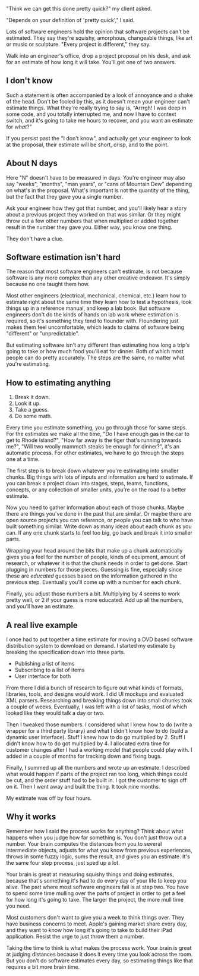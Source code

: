 <!--
title: Squishy things are hard to estimate, not impossible
date: 1 November 2010
-->

"Think we can get this done pretty quick?" my client asked.

"Depends on your definition of 'pretty quick'," I said.

Lots of software engineers hold the opinion that software projects can't be
estimated. They say they're squishy, amorphous, changeable things, like art or
music or sculpture. "Every project is different," they say.

Walk into an engineer's office, drop a project proposal on his desk, and ask for
an estimate of how long it will take. You'll get one of two answers.

## I don't know ##

Such a statement is often accompanied by a look of annoyance and a shake of the
head. Don't be fooled by this, as it doesn't mean your engineer can't estimate
things. What they're really trying to say is, "Arrrgh! I was deep in some code,
and you totally interrupted me, and now I have to context switch, and it's going
to take me hours to recover, and you want an estimate for *what*?"

If you persist past the "I don't know", and actually get your engineer to look
at the proposal, their estimate will be short, crisp, and to the point.

## About N days ##

Here "N" doesn't have to be measured in days.  You're engineer may also say
"weeks", "months", "man years", or "cans of Mountain Dew" depending on what's in
the proposal. What's important is not the quantity of the thing, but the fact
that they gave you a single number.

Ask your engineer how they got that number, and you'll likely hear a story about
a previous project they worked on that was similar. Or they might throw out a
few other numbers that when multiplied or added together result in the number
they gave you. Either way, you know one thing.

They don't have a clue.

## Software estimation isn't hard ##

The reason that most software engineers can't estimate, is not because software
is any more complex than any other creative endeavor.  It's simply because no
one taught them how.

Most other engineers (electrical, mechanical, chemical, etc.) learn how to
estimate right about the same time they learn how to test a hypothesis, look
things up in a reference manual, and keep a lab book.  But software engineers
don't do the kinds of hands on lab work where estimation is required, so it's
something they tend to flounder with. Floundering just makes them feel
uncomfortable, which leads to claims of software being "different" or
"unpredictable".

But estimating software isn't any different than estimating how long a trip's
going to take or how much food you'll eat for dinner. Both of which most people
can do pretty accurately. The steps are the same, no matter what you're
estimating.

## How to estimating anything ##

1. Break it down.
2. Look it up.
3. Take a guess.
4. Do some math.

Every time you estimate something, you go through those for same steps.  For the
estimates we make all the time, "Do I have enough gas in the car to get to Rhode
Island?", "How far away is the tiger that's running towards me?", "Will two
woolly mammoth steaks be enough for dinner?", it's an automatic process.  For
other estimates, we have to go through the steps one at a time.

The first step is to break down whatever you're estimating into smaller chunks.
Big things with lots of inputs and information are hard to estimate. If you can
break a project down into stages, steps, teams, functions, concepts, or any
collection of smaller units, you're on the road to a better estimate.

Now you need to gather information about each of those chunks. Maybe there are
things you've done in the past that are similar. Or maybe there are open source
projects you can reference, or people you can talk to who have built something
similar. Write down as many ideas about each chunk as you can. If any one chunk
starts to feel too big, go back and break it into smaller parts.

Wrapping your head around the bits that make up a chunk automatically gives you
a feel for the number of people, kinds of equipment, amount of research, or
whatever it is that the chunk needs in order to get done.  Start plugging in
numbers for those pieces. Guessing is fine, especially since these are
*educated* guesses based on the information gathered in the previous step.
Eventually you'll come up with a number for each chunk.

Finally, you adjust those numbers a bit. Multiplying by 4 seems to work pretty
well, or 2 if your guess is more educated. Add up all the numbers, and you'll
have an estimate.

## A real live example ##

I once had to put together a time estimate for moving a DVD based software
distribution system to download on demand. I started my estimate by breaking the
specification down into three parts.

* Publishing a list of items
* Subscribing to a list of items
* User interface for both

From there I did a bunch of research to figure out what kinds of formats,
libraries, tools, and designs would work. I did UI mockups and evaluated XML
parsers. Researching and breaking things down into small chunks took a couple of
weeks. Eventually, I was left with a list of tasks, most of which looked like
they would talk a day or two.

Then I tweaked those numbers. I considered what I knew how to do (write a
wrapper for a third party library) and what I didn't know how to do (build a
dynamic user interface). Stuff I knew how to do go multiplied by 2. Stuff I
didn't know how to do got multiplied by 4. I allocated extra time for customer
changes after I had a working model that people could play with. I added in a
couple of months for tracking down and fixing bugs.

Finally, I summed up all the numbers and wrote up an estimate. I described what
would happen if parts of the project ran too long, which things could be cut,
and the order stuff had to be built in. I got the customer to sign off on it.
Then I went away and built the thing. It took nine months.

My estimate was off by four hours.

## Why it works ##

Remember how I said the process works for anything? Think about what happens
when you judge how far something is. You don't just throw out a number. Your
brain computes the distances from you to several intermediate objects, adjusts
for what you know from previous experiences, throws in some fuzzy logic, sums
the result, and gives you an estimate. It's the same four step process, just
sped up a lot.

Your brain is great at measuring squishy things and doing estimates, because
that's something it's had to do every day of your life to keep you alive. The
part where most software engineers fail is at step two. You have to spend some
time mulling over the parts of project in order to get a feel for how long it's
going to take. The larger the project, the more mull time you need.

Most customers don't want to give you a week to think things over.  They have
business concerns to meet. Apple's gaining market share every day, and they want
to know how long it's going to take to build their iPad application. Resist the
urge to just throw them a number.

Taking the time to think is what makes the process work. Your brain is great at
judging distances because it does it every time you look across the room. But
you don't do software estimates every day, so estimating things like that
requires a bit more brain time.
